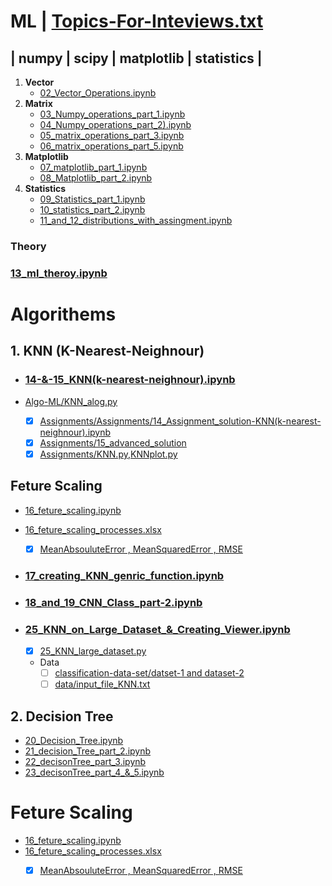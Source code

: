 # ML | [Topics-For-Inteviews.txt](01_importend_topics.txt)

## | numpy | scipy | matplotlib | statistics |

1. **Vector**
   * [02_Vector_Operations.ipynb](02_Vector_Operations.ipynb)
2. **Matrix**
   * [03_Numpy_operations_part_1.ipynb](03_Numpy_operations_part_1.ipynb)
   * [04_Numpy_operations_part_2).ipynb](04_Numpy_operations_part_2.ipynb)
   * [05_matrix_operations_part_3.ipynb](05_Matrix_opreations_part_3.ipynb)
   * [06_matrix_operations_part_5.ipynb](06_matrix_operations_part_5.ipynb)
3. **Matplotlib**
   * [07_matplotlib_part_1.ipynb](07_Matplotlib_part_1.ipynb)
   * [08_Matplotlib_part_2.ipynb](08_Matplotlib_part_2.ipynb)
4. **Statistics**
   * [09_Statistics_part_1.ipynb](09_Statistics_part_1.ipynb)
   * [10_statistics_part_2.ipynb](10_Statistics_part_2.ipynb)
   * [11_and_12_distributions_with_assingment.ipynb](11_and_12_distributions_with_assingment.ipynb)

### Theory

### [13_ml_theroy.ipynb](13_ml_theroy.ipynb)

# Algorithems

## 1. KNN (K-Nearest-Neighnour)

* ### [14-&amp;-15_KNN(k-nearest-neighnour).ipynb](14_&_15-KNN(k-nearest-neighnour).ipynb)

* [Algo-ML/KNN_alog.py](Algo-ML/KNN_alog.py)
  * [X] [Assignments/Assignments/14_Assignment_solution-KNN(k-nearest-neighnour).ipynb](Assignments/14_Assignment_solution-KNN(k-nearest-neighnour).ipynb)
  * [X] [Assignments/15_advanced_solution](Assignments/15_assignment.ipynb)
  * [X] [Assignments/KNN.py](Assignments/KNN.py),[KNNplot.py](Assignments/KNNplot.py)

## Feture Scaling
* [16_feture_scaling.ipynb](16_feture_scaling.ipynb)
* [16_feture_scaling_processes.xlsx](16_feture_scaling_processes.xlsx)
    * [X] [MeanAbsouluteError , MeanSquaredError , RMSE](Assignments/Assignment-2-ml/)

* ### [17_creating_KNN_genric_function.ipynb](17_creating_KNN_genric_function.ipynb)
* ### [18_and_19_CNN_Class_part-2.ipynb](18_and_19_CNN_Class_part-2.ipynb)
* ### [25_KNN_on_Large_Dataset_&amp;_Creating_Viewer.ipynb](25_KNN_on_Large_Dataset_&_Creating_Viewer.ipynb)

  * [X] [25_KNN_large_dataset.py](25_KNN_large_dataset.py)

  * Data
    * [ ] [classification-data-set/datset-1 and dataset-2](classification-data-set/)
    * [ ] [data/input_file_KNN.txt](data/input_file_KNN.txt)

## 2. Decision Tree
* [20_Decision_Tree.ipynb](20_Decision_Tree.ipynb)
* [21_decision_Tree_part_2.ipynb](21_decision_Tree_part_2.ipynb)
* [22_decisonTree_part_3.ipynb](22_decisonTree_part_3.ipynb)
* [23_decisonTree_part_4_&_5.ipynb](23_decisonTree_part_4_&_5.ipynb)






# Feture Scaling
* [16_feture_scaling.ipynb](16_feture_scaling.ipynb)
* [16_feture_scaling_processes.xlsx](16_feture_scaling_processes.xlsx)
    * [X] [MeanAbsouluteError , MeanSquaredError , RMSE](Assignments/Assignment-2-ml/)





<!-- import sys
!{sys.executable} -m pip install scipy -->